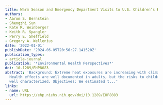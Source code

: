```yaml
---
title: Warm Season and Emergency Department Visits to U.S. Children’s Hospitals
authors:
- Aaron S. Bernstein
- Shengzhi Sun
- Kate R. Weinberger
- Keith R. Spangler
- Perry E. Sheffield
- Gregory A. Wellenius
date: '2022-01-01'
publishDate: '2024-06-05T20:56:27.141520Z'
publication_types:
- article-journal
publication: '*Environmental Health Perspectives*'
doi: 10.1289/EHP8083
abstract: 'Background: Extreme heat exposures are increasing with climate change.
  Health effects are well documented in adults, but the risks to children are not
  well characterized. Objectives: We estimated t...'
links:
- name: URL
  url: https://ehp.niehs.nih.gov/doi/10.1289/EHP8083
---
```


